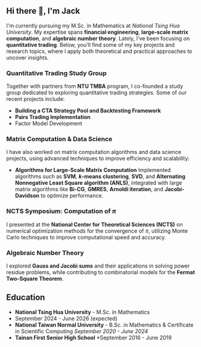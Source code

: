 ## Hi there 👋, I'm Jack 

I'm currently pursuing my M.Sc. in Mathematics at *National Tsing Hua University*. My expertise spans **financial engineering**, **large-scale matrix computation**, and **algebraic number theory**. Lately, I’ve been focusing on **quantitative trading**. Below, you'll find some of my key projects and research topics, where I apply both theoretical and practical approaches to uncover insights.

### Quantitative Trading Study Group
Together with partners from **NTU TMBA** program, I co-founded a study group dedicated to exploring quantitative trading strategies. Some of our recent projects include:
- **Building a CTA Strategy Pool and Backtesting Framework**
- **Pairs Trading Implementation**
- Factor Model Development

### Matrix Computation & Data Science
I have also worked on matrix computation algorithms and data science projects, using advanced techniques to improve efficiency and scalability:
- **Algorithms for Large-Scale Matrix Computation**
  Implemented algorithms such as **SVM**, **$k$-means clustering**, **SVD**, and **Alternating Nonnegative Least Square algorithm (ANLS)**, integrated with large matrix algorithms like **Bi-CG**, **GMRES**, **Arnoldi iteration**, and **Jacobi-Davidson** to optimize performance.

### NCTS Symposium: Computation of $\pi$
I presented at the **National Center for Theoretical Sciences (NCTS)** on numerical optimization methods for the convergence of $\pi$, utilizing Monte Carlo techniques to improve computational speed and accuracy.

### Algebraic Number Theory
I explored **Gauss and Jacobi sums** and their applications in solving power residue problems, while contributing to combinatorial models for the **Fermat Two-Square Theorem**.

## Education
- **National Tsing Hua University** - M.Sc. in Mathematics
- September 2024 - June 2026 (expected)
- **National Taiwan Normal University** - B.Sc. in Mathematics & Certificate in Scientific Computing
  *September 2020 - June 2024*
- **Tainan First Senior High School**
  *September 2016 - June 2019

